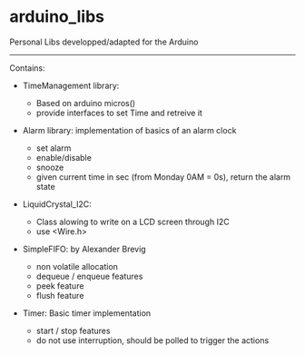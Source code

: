 # arduino_libs
Personal Libs developped/adapted for the Arduino


-----------------------

Contains:

- TimeManagement library:
	- Based on arduino micros()
	- provide interfaces to set Time and retreive it
	
- Alarm library: implementation of basics of an alarm clock
	- set alarm
	- enable/disable
	- snooze
	- given current time in sec (from Monday 0AM = 0s), return the alarm state

- LiquidCrystal_I2C:
	- Class alowing to write on a LCD screen through I2C
	- use <Wire.h>

- SimpleFIFO: by Alexander Brevig
	- non volatile allocation
	- dequeue / enqueue features
	- peek feature
	- flush feature

- Timer: Basic timer implementation
	- start / stop features
	- do not use interruption, should be polled to trigger the actions